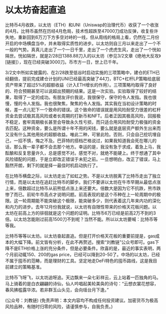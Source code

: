 # 以太坊奋起直追

比特币4月收跌，以太坊（ETH）和UNI（Uniswap的治理代币）收获了一个收涨的4月。比特币虽然在历经4月危局，技术性超跌至47000刀成功反弹，收复些许失地，重新回到6万刀下方多空对峙的一线，但从周线的格局上看，仍然在二月份开启的中场横盘当中，并未取得实质性的进步。以太坊则自三月以来走出了一个不一般的气势。真真儿走出了一个一日千里，走出了一个虎虎生风，走出了一个恍如隔世。恍如隔世，就是2/28日1388.88刀入的以太坊（参见3/2文章《绝地大反攻》\[链接\]），现在已经突破3000刀。币市方一日，世上已千年。

3/2文中所如实披露的、在2/28跌至低谷时启动实施的三项策略中，建仓的ETH已经翻倍，提前完成建仓计划的UNI已经最高突破了44刀，BTC+杠杆LP策略给底层资产带来了超过5%的超额收益（计入ETH增长的作用）。三项策略均取得了良好的、符合预期甚至可以说超出预期的结果。这是一次实验。实验取得了较好的结果，取得了一定的成功。有朋友评价我说，我很保守，保守的令人发指。我也很慢，慢的令人发指。我也很聚焦，聚焦的令人发指。其实我在当初设计策略的时候，差一点儿犯下一个致命的错误。这个致命的错误就是用风险耐受力很差的杠杆资金去尝试极其高风险或者长周期的打新币和NFT。后者正因其极高风险，回报极不稳定，套牢周期极长甚至会导致永久性亏损，而只适合用风险耐受力极强的资金去匹配。这种资金，要么是所谓十年不用的闲钱，要么就是底层资产额外生出来而又没有什么其他用处的超额收益。唯此二种，可冒此险。否则，只会自己挖坑埋自己，一招不慎，悔之不及。巴菲特的搭档芒格说过，如果我知道我会死在哪儿的话，那么我一辈子都不会去那个地方。幸运的是，我没有急于求成，着急上马，我酝酿和反复思量许久，总是感觉不对。感觉不对，就绝不能硬上。终于想通了其中风险错配的问题，于是立即改正错误于未犯之前。一旦想明白，改正了错误，马上豁然开朗，剩下的就是择一最佳时机启动执行了。

在比特币横盘之际，以太坊走出了如虹之势。不是以太坊脱离了比特币走出了独立行情，而是以太坊在追赶比特币的脚步。我们不要讲以太坊在牛市早期从最低点涨上来，倍数超过比特币从前熊低点涨上来还要大。倍数大是因为它不抗跌，熊市跌惨了而已。前轮牛市高点才说明问题。前高表现的是这个币种在上一轮周期中的极限。这一轮周期能不能突破这个极限，能突破多少，则代表着这几年来内功的深化和内力的进步。去年12月份我就说，以太坊有自限性带来的价格天花板问题。以太坊在前高上方的徘徊就是这个问题的证明。比特币6万已经是前高2万不到的3倍。以太坊怎能刚过前高1500刀不到呢？当然不能。所以以太坊要喊：比特币等等我。

比特币等等以太坊。以太坊奋起直追。但是打开价格天花板的重要前提是，gas成本的大幅下降。前文皆有分析，在此不再赘述。搜索“刘教链”公众号即可。gas下降不是ETH价格上涨的充分条件，但是必要条件。欣喜的是，最近的事实表明，两个月前动辄150、200的gas price，已经可以降到20-50了。中场的以太坊，已经不属于囤币的范畴，而是理财的工具。坚定地走DeFi特色的囤币路线，这是我目前建立的策略基准。

比特币飞呀飞，以太坊追呀追。天边飘来一朵七彩祥云，云上站着一匹独角的马。马上骑着的是白衣翩翩的诗仙，仙人吟唱起美轮美奂的诗句：“云想衣裳花想容，春风拂槛露华浓。若非群玉山头见，会向瑶台月下逢。”

\(公众号：刘教链\)  \(免责声明：本文内容均不构成任何投资建议。加密货币为极高风险品种，有随时归零的风险，请谨慎参与，自我负责。\)

